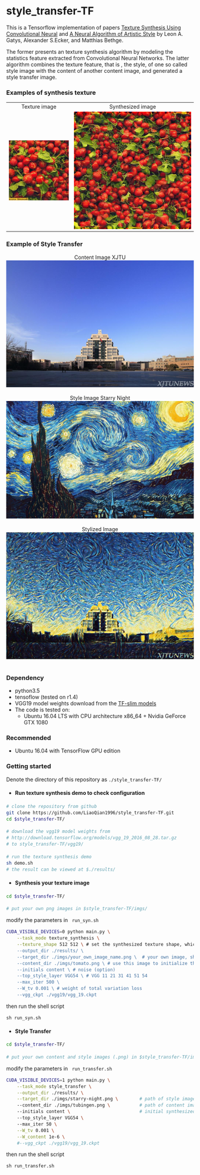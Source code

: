 # style_transfer-TF

This is a Tensorflow implementation of papers [Texture Synthesis Using Convolutional Neural](http://papers.nips.cc/paper/5633-texture-synthesis-using-convolutional-neural-networks.pdf) and [A Neural Algorithm of Artistic Style](http://arxiv.org/abs/1508.06576) by Leon A. Gatys, Alexander S.Ecker, and Matthias Bethge.

The former presents an texture synthesis algorithm by modeling the statistics feature extracted from Convolutional Neural Networks. The latter algorithm combines the texture feature, that is , the style, of one so called style image with the content of another content image, and generated a style transfer image. 

### Examples of synthesis texture

<table>
	<tr>
		<td><center> Texture image </center></td>
		<td><center> Synthesized image </center></td>
	</tr>
	<tr>
		<td>
			<center><img src = "./imgs/tomato.png"></center>
		</td>
		<td>
			<center><img src = "./results/VGG54_5.9850e-06_39.4_tomato.png"></center>
		</td>
	</tr>
</table>

### Example of Style Transfer

<table>
	<tr>
        <center> Content Image   XJTU </center>
        <center><img src="./imgs/xjtu.png" width="600px"></center>
    </tr>
	</br>
    <tr>
        <center> Style Image   Starry Night </center>
    	<center><img src="./imgs/starry-night.png" width="600px"><center>
    </tr>
    </br>
    <tr>
        <center> Stylized Image </center>
    	<center><img src="./results/VGG54_2.7554e-05_9.0255e+01_38.9_starry-night_xjtu.png" width="600px"><center>
    </tr>
</table>


### Dependency
* python3.5
* tensoflow (tested on r1.4)
* VGG19 model weights download from the [TF-slim models](http://download.tensorflow.org/models/vgg_19_2016_08_28.tar.gz) 
* The code is tested on:
	* Ubuntu 16.04 LTS with CPU architecture x86_64 + Nvidia GeForce GTX 1080

### Recommended
* Ubuntu 16.04 with TensorFlow GPU edition

### Getting started 
Denote the directory of this repository as ```./style_transfer-TF/``` 

* #### Run texture synthesis demo  to check configuration

```bash
# clone the repository from github
git clone https://github.com/LiaoQian1996/style_transfer-TF.git
cd $style_transfer-TF/

# download the vgg19 model weights from 
# http://download.tensorflow.org/models/vgg_19_2016_08_28.tar.gz
# to style_transfer-TF/vgg19/

# run the texture synthesis demo
sh demo.sh
# the result can be viewed at $./results/
```
* #### Synthesis your texture image
```bash
cd $style_transfer-TF/

# put your own png images in $style_transfer-TF/imgs/
```
modify the parameters in ``` run_syn.sh``` 

```bash
CUDA_VISIBLE_DEVICES=0 python main.py \
    --task_mode texture_synthesis \
    --texture_shape 512 512 \ # set the synthesized texture shape, which will be same as sample's if set as [-1, -1]  
    --output_dir ./results/ \
    --target_dir ./imgs/your_own_image_name.png \  # your own image, should be .png format and RGB mode 
    --content_dir ./imgs/tomato.png \ # use this image to initialize the systhesized image,                                                                 # --initials should be set as content \
    --initials content \ # noise (option)
    --top_style_layer VGG54 \ # VGG 11 21 31 41 51 54
    --max_iter 500 \
    --W_tv 0.001 \ # weight of total variation loss
    --vgg_ckpt ./vgg19/vgg_19.ckpt
```
then run the shell script
```
sh run_syn.sh
```
* #### Style Transfer
```bash
cd $style_transfer-TF/

# put your own content and style images (.png) in $style_transfer-TF/imgs/
```
modify the parameters in ``` run_transfer.sh``` 

```bash
CUDA_VISIBLE_DEVICES=1 python main.py \
    --task_mode style_transfer \
    --output_dir ./results/ \
    --target_dir ./imgs/starry-night.png \        # path of style image
    --content_dir ./imgs/tubingen.png \           # path of content image
    --initials content \                          # initial synthesized image, noise or content 
    --top_style_layer VGG54 \       
    --max_iter 50 \
    --W_tv 0.001 \
    --W_content 1e-6 \
    #--vgg_ckpt ./vgg19/vgg_19.ckpt
```
then run the shell script
```
sh run_transfer.sh
```
